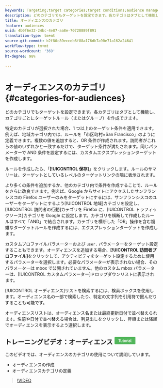 ```yaml
---
keywords: Targeting;target categories;target conditions;audience manager;custom profile parameters;visitor profile;custom user parameters;target rules
description: どのカテゴリでもターゲットを設定できます。各カテゴリはタブとして機能し、カテゴリごとにターゲットルール（またはグループ）を作成できます。
title: オーディエンスのカテゴリ
feature: audiences
uuid: 4b0f6e32-24bc-4e87-aa8e-70728889f891
translation-type: tm+mt
source-git-commit: b2f80c89ecceb6f88a176db7a90e71a162a24641
workflow-type: tm+mt
source-wordcount: '369'
ht-degree: 98%

---
```



# オーディエンスのカテゴリ{#categories-for-audiences}

どのカテゴリでもターゲットを設定できます。各カテゴリはタブとして機能し、カテゴリごとにターゲットルール（またはグループ）を作成できます。

特定のカテゴリが選択された場合、1 つ以上のターゲット条件を適用できます。例えば、地域カテゴリ内では、ルールを「市区町村=San Francisco」のように定義できます。複数の値を追加すると、OR 条件が作成されます。訪問者がこれらの値のいずれかと一致するだけで、ターゲット条件が満たされます。同じパラメーターで AND 条件を設定するには、カスタムエクスプレッションターゲットを作成します。

ルールを作成したら、「**[!UICONTROL 保存]**」をクリックします。ルールのサマリーは、ターゲットとしているレベルのターゲットリンクの隣に表示されます。

より多くの条件を追加するか、他のカテゴリ内で条件を作成することで、ルールをさらに改良できます。例えば、Google からサイトにアクセスしたサンフランシスコの Firefox ユーザーのみをターゲットにするには、サンフランシスコのユーザーをターゲットにするよう[!UICONTROL 地域]カテゴリを設定し、[!UICONTROL 訪問者の行動]カテゴリを Firefox に、[!UICONTROL トラフィックソース]カテゴリを Google に設定します。カテゴリを横断して作成したルールはすべて「AND」で結合されます。カテゴリを横断した「OR」操作を含む複雑なターゲットルールを作成するには、エクスプレッションターゲットを作成します。

カスタムプロファイルパラメーターおよび `user.` パラメーターをターゲット設定することもできます。オーディエンスを追加する場合、**[!UICONTROL 訪問者プロファイル]**&#x200B;をクリックして、アクティビティをターゲット設定するために使用するパラメーターを選択します。必要なパラメーターが表示されない場合、そのパラメーターは mbox で公開されていません。他のカスタム mbox パラメーターは、[!UICONTROL カスタムパラメーター]ドロップダウンリストに表示されます。

[!UICONTROL オーディエンス]リストを検索するには、検索ボックスを使用します。オーディエンス名の一部で検索したり、特定の文字列を引用符で囲んだりすることも可能です。

オーディエンスリストは、オーディエンス名または最終更新日付で並べ替えられます。名前や日付で並べ替える場合は、列見出しをクリックし、昇順または降順でオーディエンスを表示するよう選択します。

## トレーニングビデオ：オーディエンス ![チュートリアルバッジの作成](/help/assets/tutorial.png)

このビデオでは、オーディエンスのカテゴリの使用について説明しています。

* オーディエンスの作成
* オーディエンスカテゴリの定義

>[!VIDEO](https://video.tv.adobe.com/v/17392)